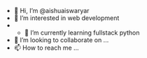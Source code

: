 - 👋 Hi, I’m @aishuaiswaryar
- 👀 I’m interested in web development
- - 🌱 I’m currently learning fullstack python
- 💞️ I’m looking to collaborate on ...
- 📫 How to reach me ...

<!---
aishuaiswaryar/aishuaiswaryar is a ✨ special ✨ repository because its `README.md` (this file) appears on your GitHub profile.
You can click the Preview link to take a look at your changes.
--->
